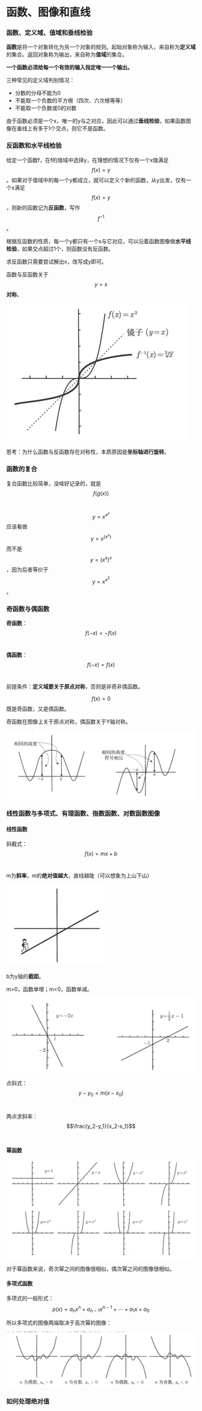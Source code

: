 # 函数、图像和直线

### 函数、定义域、值域和垂线检验 <a href="#han-shu-ding-yi-yu-zhi-yu-he-chui-xian-jian-yan" id="han-shu-ding-yi-yu-zhi-yu-he-chui-xian-jian-yan"></a>

**函数**是将一个对象转化为另一个对象的规则。起始对象称为输入，来自称为**定义域**的集合。返回对象称为输出，来自称为**值域**的集合。

**一个函数必须给每一个有效的输入指定唯一一个输出。**

三种常见的定义域判别情况：

* 分数的分母不能为0
* 不能取一个负数的平方根（四次、六次根等等）
* 不能取一个负数或0的对数

由于函数必须是一个x，唯一的y与之对应，因此可以通过**垂线检验**，如果函数图像在垂线上有多于1个交点，则它不是函数。

### 反函数和水平线检验 <a href="#fan-han-shu-he-shui-ping-xian-jian-yan" id="fan-han-shu-he-shui-ping-xian-jian-yan"></a>

给定一个函数f，在f的值域中选择y，在理想的情况下仅有一个x值满足$$f(x)=y$$​。如果对于值域中的每一个y都成立，就可以定义个新的函数，从y出发，仅有一个x满足$$f(x)=y$$，则新的函数记为**反函数**，写作​$$f^{-1}$$。

根据反函数的性质，每一个y都只有一个x与它对应，可以沿着函数图像做**水平线检验**，如果交点超过1个，则函数没有反函数。

求反函数只需要尝试解出x，改写成y即可。

函数与反函数关于$$y=x$$**对称**。

![](.gitbook/assets/image.png)

思考：为什么函数与反函数存在对称性，本质原因是**坐标轴进行旋转**。

### 函数的复合 <a href="#han-shu-de-fu-he" id="han-shu-de-fu-he"></a>

复合函数比较简单，没啥好记录的，就是$$f(g(x))$$​

$$y=x^{x^x}$$应该看做​​$$y=x^{(x^{x})}$$而不是\
$$y=(x^x)^x$$，因为后者等价于$$y=x^{x^2}$$。​

### 奇函数与偶函数 <a href="#qi-han-shu-yu-ou-han-shu" id="qi-han-shu-yu-ou-han-shu"></a>

**奇函数**：$$f(-x)=-f(x)$$​

**偶函数**：$$f(-x)=f(x)$$​

前提条件：**定义域要关于原点对称**，否则是非奇非偶函数。

$$f(x)=0$$​既是奇函数，又是偶函数。

奇函数在图像上关于原点对称，偶函数关于Y轴对称。

![](<.gitbook/assets/image (1).png>)

### 线性函数与多项式、有理函数、指数函数、对数函数图像 <a href="#xian-xing-han-shu-yu-duo-xiang-shi-you-li-han-shu-zhi-shu-han-shu-dui-shu-han-shu-tu-xiang" id="xian-xing-han-shu-yu-duo-xiang-shi-you-li-han-shu-zhi-shu-han-shu-dui-shu-han-shu-tu-xiang"></a>

#### 线性函数

斜截式：$$f(x)=mx+b$$​

m为**斜率**，m的**绝对值越大**，直线越陡（可以想象为上山下山）

![](<.gitbook/assets/image (5).png>)

b为y轴的**截距**。

m>0，函数单增；m<0，函数单减。

![](<.gitbook/assets/image (4).png>)

点斜式：$$y-y_0=m(x-x_0)$$​

两点求斜率：$$\frac{y_2-y_1}{x_2-x_1}$$​

#### 幂函数

![](<.gitbook/assets/image (2).png>)

对于幂函数来说，奇次幂之间的图像很相似，偶次幂之间的图像很相似。

#### 多项式函数

多项式的一般形式：$$p(x)=a_nx^n+a_{n-1}x^{n-1}+\cdots+a_1x+a_0$$

所以多项式的图像两端取决于高次幂的图像：

![](<.gitbook/assets/image (3).png>)​

### 如何处理绝对值 <a href="#undefined" id="undefined"></a>
